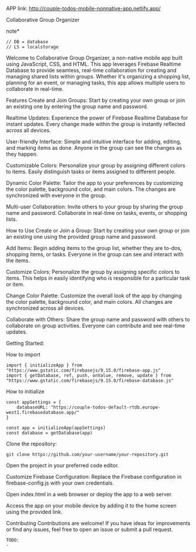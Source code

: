 APP link: http://couple-todos-mobile-nonnative-app.netlify.app/

Collaborative Group Organizer

note*
```
// DB = database
// LS = localstorage
```

Welcome to Collaborative Group Organizer, a non-native mobile app built using JavaScript, CSS, and HTML. This app leverages Firebase Realtime Database to provide seamless, real-time collaboration for creating and managing shared lists within groups. Whether it's organizing a shopping list, planning for an event, or managing tasks, this app allows multiple users to collaborate in real-time.

Features
Create and Join Groups: Start by creating your own group or join an existing one by entering the group name and password.

Realtime Updates: Experience the power of Firebase Realtime Database for instant updates. Every change made within the group is instantly reflected across all devices.

User-friendly Interface: Simple and intuitive interface for adding, editing, and marking items as done. Anyone in the group can see the changes as they happen.

Customizable Colors: Personalize your group by assigning different colors to items. Easily distinguish tasks or items assigned to different people.

Dynamic Color Palette: Tailor the app to your preferences by customizing the color palette, background color, and main colors. The changes are synchronized with everyone in the group.

Multi-user Collaboration: Invite others to your group by sharing the group name and password. Collaborate in real-time on tasks, events, or shopping lists.

How to Use
Create or Join a Group: Start by creating your own group or join an existing one using the provided group name and password.

Add Items: Begin adding items to the group list, whether they are to-dos, shopping items, or tasks. Everyone in the group can see and interact with the items.

Customize Colors: Personalize the group by assigning specific colors to items. This helps in easily identifying who is responsible for a particular task or item.

Change Color Palette: Customize the overall look of the app by changing the color palette, background color, and main colors. All changes are synchronized across all devices.

Collaborate with Others: Share the group name and password with others to collaborate on group activities. Everyone can contribute and see real-time updates.

Getting Started:

How to import
```
import { initializeApp } from "https://www.gstatic.com/firebasejs/9.15.0/firebase-app.js"
import { getDatabase, ref, push, onValue, remove, update } from "https://www.gstatic.com/firebasejs/9.15.0/firebase-database.js"
```

How to initialize
```
const appSettings = {
    databaseURL: "https://couple-todos-default-rtdb.europe-west1.firebasedatabase.app/"
}

const app = initializeApp(appSettings)
const database = getDatabase(app)
```


Clone the repository:
```
git clone https://github.com/your-username/your-repository.git
```

Open the project in your preferred code editor.

Customize Firebase Configuration: Replace the Firebase configuration in firebase-config.js with your own credentials.

Open index.html in a web browser or deploy the app to a web server.

Access the app on your mobile device by adding it to the home screen using the provided link.

Contributing
Contributions are welcome! If you have ideas for improvements or find any issues, feel free to open an issue or submit a pull request.


```
TODO:
- 

```